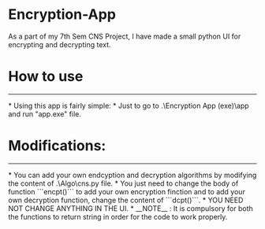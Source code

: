# Encryption-App
As a part of my 7th Sem CNS Project, I have made a small python UI for encrypting and decrypting text. 

# How to use
<hr>
* Using this app is fairly simple:
* Just to go to .\Encryption App (exe)\app and run "app.exe" file.

# Modifications:
<hr>
* You can add your own endcyption and decryption algorithms by modifying the content of .\Algo\cns.py file.
* You just need to change the body of function ```encpt()``` to add your own encryption finction and to add your own decryption function, change the content of ```dcpt()```.
* YOU NEED NOT CHANGE ANYTHING IN THE UI.
* __NOTE__ : It is compulsory for both the functions to return string in order for the code to work properly. 
